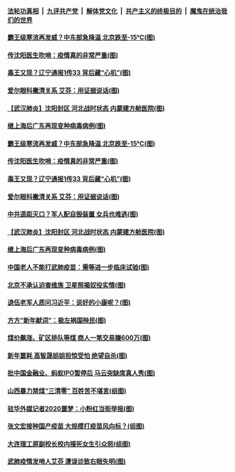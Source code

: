 ####  [法轮功真相](../../../../basic/blob/master/README.md?t=01042331) &nbsp;|&nbsp; [九评共产党](../../../../9ping.md/blob/master/README.md?t=01042331) &nbsp;|&nbsp; [解体党文化](../../../../jtdwh.md/blob/master/README.md?t=01042331)  &nbsp;|&nbsp; [共产主义的终极目的](../../../../gczydzjmd.md/blob/master/README.md?t=01042331) &nbsp;|&nbsp; [魔鬼在统治我们的世界](../../../../mgztzwmdsj.md/blob/master/README.md?t=01042331) 

#### [霸王级寒流再发威？中东部急降温 北京跌至-15℃(图)](../pages/p1/958037.md?t=01042331) 

#### [传沈阳医生吹哨：疫情真的非常严重(图)](../pages/p1/958017.md?t=01042331) 

#### [毒王又现？辽宁通报1传33 背后藏“心机”(图)](../pages/p1/957943.md?t=01042331) 

#### [爱尔眼科撇清关系 艾芬：用证据说话(图)](../pages/p1/958004.md?t=01042331) 

#### [【武汉肺炎】沈阳封区 河北战时状态 内蒙建方舱医院(图)](../pages/p1/957979.md?t=01042331) 

#### [继上海后广东再现变种病毒病例(图)](../pages/p1/957955.md?t=01042331) 

#### [霸王级寒流再发威？中东部急降温 北京跌至-15℃(图)](../pages/p1/958037.md?t=01042331) 

#### [传沈阳医生吹哨：疫情真的非常严重(图)](../pages/p1/958017.md?t=01042331) 

#### [毒王又现？辽宁通报1传33 背后藏“心机”(图)](../pages/p1/957943.md?t=01042331) 

#### [爱尔眼科撇清关系 艾芬：用证据说话(图)](../pages/p1/958004.md?t=01042331) 

#### [中共遥距灭口？军人配自毁装置 女兵也难逃(图)](../pages/p1/957958.md?t=01042331) 

#### [【武汉肺炎】沈阳封区 河北战时状态 内蒙建方舱医院(图)](../pages/p1/957979.md?t=01042331) 

#### [继上海后广东再现变种病毒病例(图)](../pages/p1/957955.md?t=01042331) 

#### [中国老人不能打武肺疫苗：需等进一步临床试验(图)](../pages/p1/957932.md?t=01042331) 

#### [北京不承认迫害维族 卫星照揭奴役实情(图)](../pages/p1/957924.md?t=01042331) 

#### [退伍老军人质问习近平：说好的小康呢？(图)](../pages/p1/957897.md?t=01042331) 

#### [方方“新年献词”：极左祸国殃民(图)](../pages/p1/957864.md?t=01042331) 

#### [煤价飙涨、矿区排队等煤 商人一笔交易赚600万(图)](../pages/p1/957895.md?t=01042331) 

#### [新年噩耗 高智晟姐姐担惊受怕 绝望自杀(图)](../pages/p1/957873.md?t=01042331) 


#### [批中国金融业、蚂蚁IPO暂停后 马云突缺席真人秀(图)](../pages/p1/957867.md?t=01042331) 

#### [山西暴力禁煤“三清零” 百姓苦不堪言(组图)](../pages/p1/957821.md?t=01042331) 

#### [驻华外媒记者2020噩梦：小粉红当街举报(图)](../pages/p1/957837.md?t=01042331) 

#### [张文宏接种国产疫苗 大规模打疫苗风向标？(组图)](../pages/p1/957832.md?t=01042331) 

#### [大连理工原副校长校内撞死女生引众怒(组图)](../pages/p1/957827.md?t=01042331) 

#### [武肺疫情发哨人艾芬 遭误诊致右眼失明(图)](../pages/p1/957803.md?t=01042331) 


